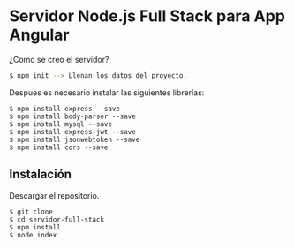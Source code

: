 # Servidor Node.js Full Stack para App Angular
¿Como se creo el servidor?

```sh
$ npm init --> Llenan los datos del proyecto.
```
Despues es necesario instalar las siguientes librerías:

```
$ npm install express --save
$ npm install body-parser --save
$ npm install mysql --save
$ npm install express-jwt --save
$ npm install jsonwebtoken --save
$ npm install cors --save
```

## Instalación
Descargar el repositorio.

```
$ git clone
$ cd servidor-full-stack
$ npm install
$ node index
```